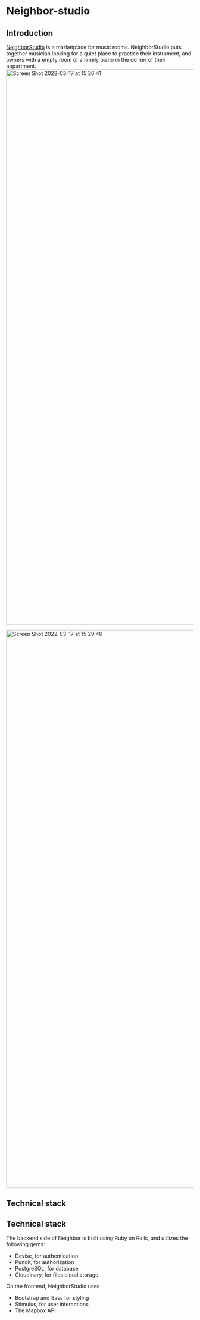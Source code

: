# Neighbor-studio

## Introduction

[NeighborStudio](https://neighbor-studio.herokuapp.com/) is a marketplace for music rooms. NeighborStudio puts together musician looking for a quiet place to practice their instrument, and owners with a empty room or a lonely piano in the corner of their appartment.
<img width="1494" alt="Screen Shot 2022-03-17 at 15 36 41" src="https://user-images.githubusercontent.com/39847270/158751140-29e17991-736b-4510-9931-2b19ddbe0ec5.png">

<img width="1501" alt="Screen Shot 2022-03-17 at 15 29 46" src="https://user-images.githubusercontent.com/39847270/158750149-beeb94e1-76ef-4a61-9a3f-69774374f208.png">

## Technical stack

## Technical stack

The backend side of Neighbor is built using Ruby on Rails, and utilizes the following gems:
 
- Devise, for authentication
- Pundit, for authorization
- PostgreSQL, for database
- Cloudinary, for files cloud storage

On the frontend, NeighborStudio uses 
- Bootstrap and Sass for styling
- Stimulus, for user interactions
- The Mapbox API
